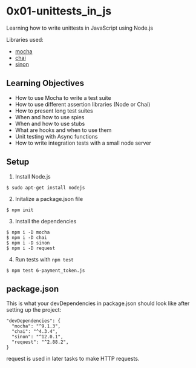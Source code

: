 # 0x01-unittests_in_js

Learning how to write unittests in JavaScript using Node.js

Libraries used:
- [mocha](https://mochajs.org/)
- [chai](https://www.chaijs.com/)
- [sinon](https://sinonjs.org/)

## Learning Objectives
- How to use Mocha to write a test suite
- How to use different assertion libraries (Node or Chai)
- How to present long test suites
- When and how to use spies
- When and how to use stubs
- What are hooks and when to use them
- Unit testing with Async functions
- How to write integration tests with a small node server

## Setup
1. Install Node.js
```
$ sudo apt-get install nodejs
```
2. Initalize a package.json file
```
$ npm init
```
3. Install the dependencies
```
$ npm i -D mocha
$ npm i -D chai
$ npm i -D sinon
$ npm i -D request
```
4. Run tests with `npm test`
```
$ npm test 6-payment_token.js
```

## package.json
This is what your devDependencies in package.json should look like after setting up the project:
```
"devDependencies": {
  "mocha": "^9.1.3",
  "chai": "^4.3.4",
  "sinon": "^12.0.1",
  "request": "^2.88.2",
}
```
request is used in later tasks to make HTTP requests.